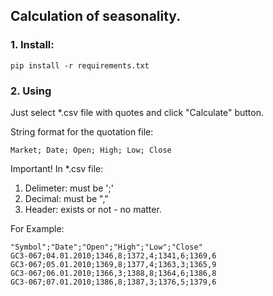 ## Calculation of seasonality.


### 1. Install:
```
pip install -r requirements.txt

```
### 2. Using
Just select *.csv file with quotes and click "Calculate" button.

String format for the quotation file:
```
Market; Date; Open; High; Low; Close
```
Important! In *.csv file:

1. Delimeter: must be ';'
2. Decimal: must be ","
3. Header: exists or not - no matter.

For Example:
```
"Symbol";"Date";"Open";"High";"Low";"Close"
GC3-067;04.01.2010;1346,8;1372,4;1341,6;1369,6
GC3-067;05.01.2010;1369,8;1377,4;1363,3;1365,9
GC3-067;06.01.2010;1366,3;1388,8;1364,6;1386,8
GC3-067;07.01.2010;1386,8;1387,3;1376,5;1379,6
   